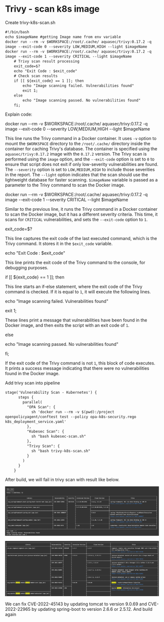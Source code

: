 # Trivy - scan k8s image



Create trivy-k8s-scan.sh

```
#!/bin/bash
echo $imageName #getting Image name from env variable
docker run --rm -v $WORKSPACE:/root/.cache/ aquasec/trivy:0.17.2 -q image --exit-code 0 --severity LOW,MEDIUM,HIGH --light $imageName
docker run --rm -v $WORKSPACE:/root/.cache/ aquasec/trivy:0.17.2 -q image --exit-code 1 --severity CRITICAL --light $imageName
    # Trivy scan result processing
    exit_code=$?
    echo "Exit Code : $exit_code"
    # Check scan results
    if [[ ${exit_code} == 1 ]]; then
        echo "Image scanning failed. Vulnerabilities found"
        exit 1;
    else
        echo "Image scanning passed. No vulnerabilities found"
    fi;
```



Explain code:

docker run --rm -v $WORKSPACE:/root/.cache/ aquasec/trivy:0.17.2 -q image --exit-code 0 --severity LOW,MEDIUM,HIGH --light $imageName



This line runs the Trivy command in a Docker container. It uses `-v` option to mount the `$WORKSPACE` directory to the `/root/.cache/` directory inside the container for caching Trivy's database. The container is specified using the `aquasec/trivy:0.17.2` image with the `0.17.2` version. The Trivy scan is performed using the `image` option, and the `--exit-code` option is set to `0` to ensure that script does not exit if only low-severity vulnerabilities are found. The `--severity` option is set to `LOW,MEDIUM,HIGH` to include those severities in the report. The `--light` option indicates that the scan should use the lightweight database for faster scanning. `$imageName` variable is passed as a parameter to the Trivy command to scan the Docker image.



docker run --rm -v $WORKSPACE:/root/.cache/ aquasec/trivy:0.17.2 -q image --exit-code 1 --severity CRITICAL --light $imageName



Similar to the previous line, it runs the Trivy command in a Docker container to scan the Docker image, but it has a different severity criteria. This time, it scans for `CRITICAL` vulnerabilities, and sets the `--exit-code` option to `1`.



exit_code=$?

This line captures the exit code of the last executed command, which is the Trivy command. It stores it in the `$exit_code` variable.



echo "Exit Code : $exit_code"

This line prints the exit code of the Trivy command to the console, for debugging purposes.





if [[ ${exit_code} == 1 ]]; then

This line starts an if-else statement, where the exit code of the Trivy command is checked. If it is equal to `1`, it will execute the following lines.





echo "Image scanning failed. Vulnerabilities found"

exit 1;

These lines print a message that vulnerabilities have been found in the Docker image, and then exits the script with an exit code of `1`.





else

echo "Image scanning passed. No vulnerabilities found"

fi;

If the exit code of the Trivy command is not `1`, this block of code executes. It prints a success message indicating that there were no vulnerabilities found in the Docker image.







Add trivy scan into pipeline

```
stage('Vulnerability Scan - Kubernetes') {
      steps {
        parallel(
          "OPA Scan": {
            sh 'docker run --rm -v $(pwd):/project openpolicyagent/conftest test --policy opa-k8s-security.rego k8s_deployment_service.yaml'
          },
          "Kubesec Scan": {
            sh "bash kubesec-scan.sh"
          },
          "Trivy Scan": {
            sh "bash trivy-k8s-scan.sh"
          }
        )
      }
    }
```



After build, we will fail in trivy scan with result like below.

![](../media/15.%20Trivy%20-%20scan%20k8s%20image_1.png)



![](../media/15.%20Trivy%20-%20scan%20k8s%20image_2.png)



We can fix CVE-2022-45143 by updating tomcat to version 9.0.69 and CVE-2022-22965 by updating spring-boot to version 2.6.6 or 2.5.12. And build again

